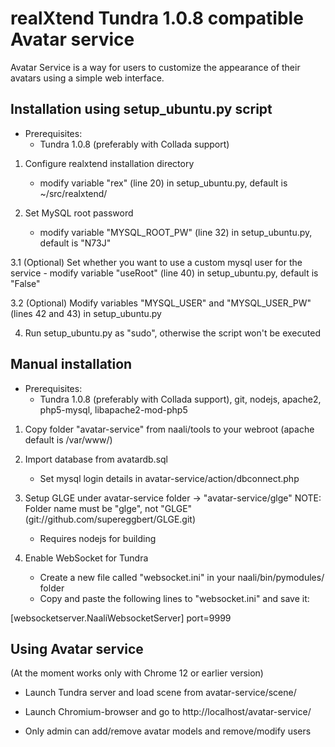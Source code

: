realXtend Tundra 1.0.8 compatible Avatar service
================================================

Avatar Service is a way for users to customize the appearance of their avatars using a simple web interface.


Installation using setup_ubuntu.py script
-----------------------------------------

- Prerequisites:
    - Tundra 1.0.8 (preferably with Collada support)

1. Configure realxtend installation directory
    - modify variable "rex" (line 20) in setup_ubuntu.py, default is ~/src/realxtend/

2. Set MySQL root password
    - modify variable "MYSQL_ROOT_PW" (line 32) in setup_ubuntu.py, default is "N73J"

3.1 (Optional) Set whether you want to use a custom mysql user for the service
    - modify variable "useRoot" (line 40) in setup_ubuntu.py, default is "False"

3.2 (Optional) Modify variables "MYSQL_USER" and "MYSQL_USER_PW" (lines 42 and 43) in setup_ubuntu.py

4. Run setup_ubuntu.py as "sudo", otherwise the script won't be executed

Manual installation
-------------------

- Prerequisites:
    - Tundra 1.0.8 (preferably with Collada support), git, nodejs, apache2, php5-mysql, libapache2-mod-php5

1. Copy folder "avatar-service" from naali/tools to your webroot (apache default is /var/www/)

2. Import database from avatardb.sql
    - Set mysql login details in avatar-service/action/dbconnect.php

3. Setup GLGE under avatar-service folder -> "avatar-service/glge" NOTE: Folder name must be "glge", not "GLGE" (git://github.com/supereggbert/GLGE.git)
    - Requires nodejs for building

4. Enable WebSocket for Tundra
    - Create a new file called "websocket.ini" in your naali/bin/pymodules/ folder
    - Copy and paste the following lines to "websocket.ini" and save it:

[websocketserver.NaaliWebsocketServer]
port=9999


Using Avatar service 
--------------------

(At the moment works only with Chrome 12 or earlier version)

- Launch Tundra server and load scene from avatar-service/scene/

- Launch Chromium-browser and go to http://localhost/avatar-service/

- Only admin can add/remove avatar models and remove/modify users 

